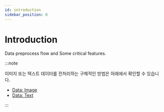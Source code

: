 ```yaml
---
id: introduction
sidebar_position: 0
---
```


# Introduction

Data preprocess flow and Some critical features.

:::note

이미지 또는 텍스트 데이터를 전처리하는 구체적인 방법은 아래에서 확인할 수 있습니다.

- [Data: Image](/docs/data/image/introduction)
- [Data: Text](/docs/data/text/introduction)

:::
